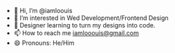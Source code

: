 - 👋 Hi, I’m @iamloouis
- 👀 I’m interested in Wed Development/Frontend Design
- 🌱 Designer learning to turn my designs into code.
- 📫 How to reach me iamlooouis@gmail.com
- 😄 Pronouns: He/Him


<!---
iamloouis/iamloouis is a ✨ special ✨ repository because its `README.md` (this file) appears on your GitHub profile.
You can click the Preview link to take a look at your changes.
--->
